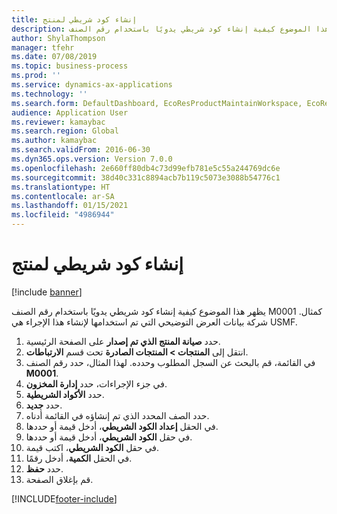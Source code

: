 ```yaml
---
title: إنشاء كود شريطي لمنتج
description: يظهر هذا الموضوع كيفية إنشاء كود شريطي يدويًا باستخدام رقم الصنف M0001 كمثال.
author: ShylaThompson
manager: tfehr
ms.date: 07/08/2019
ms.topic: business-process
ms.prod: ''
ms.service: dynamics-ax-applications
ms.technology: ''
ms.search.form: DefaultDashboard, EcoResProductMaintainWorkspace, EcoResProductOpenCasesFormPart, EcoResProductDetailsExtended, InventItemBarcode, InventItemBarcodeLookup
audience: Application User
ms.reviewer: kamaybac
ms.search.region: Global
ms.author: kamaybac
ms.search.validFrom: 2016-06-30
ms.dyn365.ops.version: Version 7.0.0
ms.openlocfilehash: 2e660ff80db4c73d99efb781e5c55a244769dc6e
ms.sourcegitcommit: 38d40c331c8894acb7b119c5073e3088b54776c1
ms.translationtype: HT
ms.contentlocale: ar-SA
ms.lasthandoff: 01/15/2021
ms.locfileid: "4986944"
---
```

# <a name="create-a-bar-code-for-a-product"></a>إنشاء كود شريطي لمنتج

[!include [banner](../../includes/banner.md)]

يظهر هذا الموضوع كيفية إنشاء كود شريطي يدويًا باستخدام رقم الصنف M0001 كمثال. شركة بيانات العرض التوضيحي التي تم استخدامها لإنشاء هذا الإجراء هي USMF.

1. حدد **صيانة المنتج الذي تم إصدار** على الصفحة الرئيسية.
2. انتقل إلى **المنتجات > المنتجات الصادرة‬** تحت قسم **الارتباطات**.
3. في القائمة، قم بالبحث عن السجل المطلوب وحدده. لهذا المثال، حدد رقم الصنف **M0001**.
4. في جزء الإجراءات‬، حدد **إدارة المخزون**.
5. حدد **الأكواد الشريطية‬**.
6. حدد **جديد**.
7. حدد الصف المحدد الذي تم إنشاؤه في القائمة أدناه.
8. في الحقل **إعداد الكود الشريطي**، أدخل قيمة أو حددها.
9. في حقل **الكود الشريطي‬**، أدخل قيمة أو حددها.
10. في حقل **الكود الشريطي‬**، اكتب قيمة.  
11. في الحقل **الكمية**، أدخل رقمًا.
12. حدد **حفظ**.
13. قم بإغلاق الصفحة. 



[!INCLUDE[footer-include](../../../includes/footer-banner.md)]